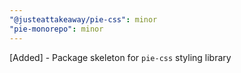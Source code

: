 ```yaml
---
"@justeattakeaway/pie-css": minor
"pie-monorepo": minor
---
```


[Added] - Package skeleton for `pie-css` styling library
